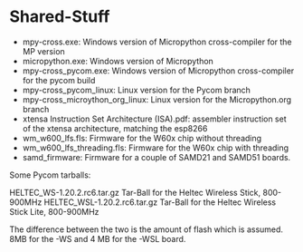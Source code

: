 # Shared-Stuff
- mpy-cross.exe: Windows version of Micropython cross-compiler for the MP version
- micropython.exe: Windows version of Micropython
- mpy-cross_pycom.exe: Windows version of Micropython cross-compiler for the pycom build
- mpy-cross_pycom_linux: Linux version for the Pycom branch
- mpy-cross_microython_org_linux: Linux version for the Micropython.org branch
- xtensa Instruction Set Architecture (ISA).pdf: assembler instruction set of the xtensa architecture, matching the esp8266
- wm_w600_lfs.fls: Firmware for the W60x chip without threading
- wm_w600_lfs_threading.fls: Firmware for the W60x chip with threading
- samd_firmware: Firmware for a couple of SAMD21 and SAMD51 boards.

Some Pycom tarballs:

HELTEC_WS-1.20.2.rc6.tar.gz   Tar-Ball for the Heltec Wireless Stick, 800-900MHz
HELTEC_WSL-1.20.2.rc6.tar.gz  Tar-Ball for the Heltec Wireless Stick Lite, 800-900MHz

The difference between the two is the amount of flash which is assumed. 
8MB for the -WS and 4 MB for the -WSL board. 
